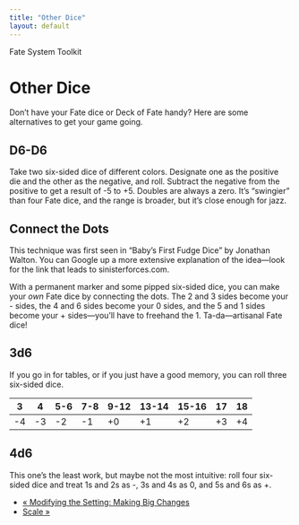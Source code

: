 ```yaml
---
title: "Other Dice"
layout: default
---
```

    
Fate System Toolkit

#  Other Dice

Don’t have your Fate dice or Deck of Fate handy? Here are some alternatives to
get your game going.

## D6-D6

Take two six-sided dice of different colors. Designate one as the positive die
and the other as the negative, and roll. Subtract the negative from the
positive to get a result of -5 to +5. Doubles are always a zero. It’s
“swingier” than four Fate dice, and the range is broader, but it’s close
enough for jazz.

## Connect the Dots

This technique was first seen in “Baby’s First Fudge Dice” by Jonathan Walton.
You can Google up a more extensive explanation of the idea—look for the link
that leads to sinisterforces.com.

With a permanent marker and some pipped six-sided dice, you can make your
_own_ Fate dice by connecting the dots. The 2 and 3 sides become your
<span class="fate_font">-</span> sides, the 4 and 6 sides become your
<span class="fate_font">0</span> sides, and the 5 and 1 sides become your
<span class="fate_font">+</span> sides—you’ll have to freehand the 1. Ta-da—artisanal
Fate dice!

## 3d6

If you go in for tables, or if you just have a good memory, you can roll three
six-sided dice.

3| 4| 5-6| 7-8| 9-12| 13-14| 15-16| 17| 18  
---|---|---|---|---|---|---|---|---  
-4| -3| -2| -1| +0| +1| +2| +3| +4  
  
## 4d6

This one’s the least work, but maybe not the most intuitive: roll four six-
sided dice and treat 1s and 2s as <span class="fate_font">-</span>, 3s and 4s as
<span class="fate_font">0</span>, and 5s and 6s as <span class="fate_font">+</span>.

  * [« Modifying the Setting: Making Big Changes](/fate-system-toolkit/modifying-setting-making-big-changes)
  * [Scale »](/fate-system-toolkit/scale)

